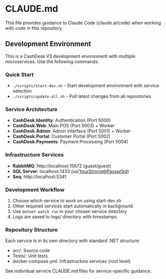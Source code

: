# CLAUDE.md

This file provides guidance to Claude Code (claude.ai/code) when working with code in this repository.

## Development Environment

This is a CashDesk V3 development environment with multiple microservices. Use the following commands:

### Quick Start
- `./scripts/start-dev.sh` - Start development environment with service selection
- `./scripts/update-all.sh` - Pull latest changes from all repositories

### Service Architecture
- **CashDesk.Identity**: Authentication (Port 5000)
- **CashDesk.Web**: Main POS (Port 5003) + Worker
- **CashDesk.Admin**: Admin Interface (Port 5001) + Worker  
- **CashDesk.Portal**: Customer Portal (Port 5002)
- **CashDesk.Payments**: Payment Processing (Port 5004)

### Infrastructure Services
- **RabbitMQ**: http://localhost:15672 (guest/guest)
- **SQL Server**: localhost:1433 (sa/<YourStrong@Passw0rd>)
- **Seq**: http://localhost:5341

### Development Workflow
1. Choose which service to work on using start-dev.sh
2. Other required services start automatically in background
3. Use `dotnet watch run` in your chosen service directory
4. Logs are saved to logs/ directory with timestamps

### Repository Structure
Each service is in its own directory with standard .NET structure:
- src/: Source code
- Tests/: Unit tests
- docker-compose.yml: Infrastructure services (root level)

See individual service CLAUDE.md files for service-specific guidance.
